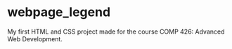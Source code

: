 # webpage_legend
My first HTML and CSS project made for the course COMP 426: Advanced Web Development.
